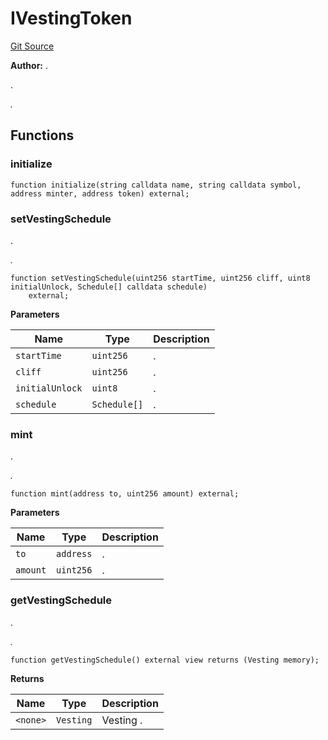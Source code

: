 # IVestingToken
[Git Source](https://github.com/BJustCoin-creator/BJC/blob/afa8ae44b1c3660a047e437225fc640502d221b6/src/IVestingToken.sol)

**Author:**
.

.

*.*


## Functions
### initialize


```solidity
function initialize(string calldata name, string calldata symbol, address minter, address token) external;
```

### setVestingSchedule

.

*.*


```solidity
function setVestingSchedule(uint256 startTime, uint256 cliff, uint8 initialUnlock, Schedule[] calldata schedule)
    external;
```
**Parameters**

|Name|Type|Description|
|----|----|-----------|
|`startTime`|`uint256`| .|
|`cliff`|`uint256`| .|
|`initialUnlock`|`uint8`| .|
|`schedule`|`Schedule[]`| .|


### mint

.

*.*


```solidity
function mint(address to, uint256 amount) external;
```
**Parameters**

|Name|Type|Description|
|----|----|-----------|
|`to`|`address`| .|
|`amount`|`uint256`| .|


### getVestingSchedule

.

*.*


```solidity
function getVestingSchedule() external view returns (Vesting memory);
```
**Returns**

|Name|Type|Description|
|----|----|-----------|
|`<none>`|`Vesting`|Vesting  .|


